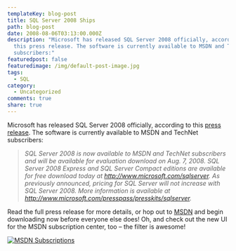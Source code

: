```yaml
---
templateKey: blog-post
title: SQL Server 2008 Ships
path: blog-post
date: 2008-08-06T03:13:00.000Z
description: "Microsoft has released SQL Server 2008 officially, according to
  this press release. The software is currently available to MSDN and TechNet
  subscribers:"
featuredpost: false
featuredimage: /img/default-post-image.jpg
tags:
  - SQL
category:
  - Uncategorized
comments: true
share: true
---
```

Microsoft has released SQL Server 2008 officially, according to this [press release](http://www.microsoft.com/presspass/press/2008/aug08/08-06SQLServer2008PR.mspx). The software is currently available to MSDN and TechNet subscribers:

> *SQL Server 2008 is now available to MSDN and TechNet subscribers and will be available for evaluation download on Aug. 7, 2008. SQL Server 2008 Express and SQL Server Compact editions are available for free download today at <http://www.microsoft.com/sqlserver>. As previously announced, pricing for SQL Server will not increase with SQL Server 2008. More information is available at <http://www.microsoft.com/presspass/presskits/sqlserver>.*

Read the full press release for more details, or hop out to [MSDN](http://msdn.microsoft.com/en-us/subscriptions/default.aspx) and begin downloading now before everyone else does! Oh, and check out the new UI for the MSDN subscription center, too – the filter is awesome!

[![MSDN Subscriptions](https://stevesmithblog.com/files/media/image/WindowsLiveWriter/SQLServer2008Ships_D5F9/image_3.png)](http://msdn.microsoft.com/en-us/subscriptions/default.aspx)